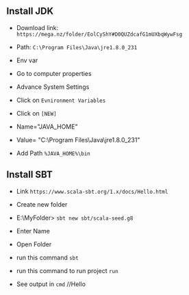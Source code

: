 ## Install JDK

- Download link:
```https://mega.nz/folder/EolCyShY#D0QUZdcafG1mUXbqWywFsg```

- Path:
```C:\Program Files\Java\jre1.8.0_231```

- Env var
- Go to computer properties
- Advance System Settings
- Click on ```Evnironment Variables```
- Click on ```[NEW]```
- Name="JAVA_HOME"
- Value= "C:\Program Files\Java\jre1.8.0_231"

- Add Path ```%JAVA_HOME%\bin```







## Install SBT

- Link
```https://www.scala-sbt.org/1.x/docs/Hello.html```

- Create new folder 
- E:\MyFolder> ```sbt new sbt/scala-seed.g8```
- Enter Name

- Open Folder
- run this command ```sbt```
- run this command to run project ```run```
- See output in ``cmd`` //Hello